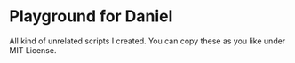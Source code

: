 # Playground for Daniel
All kind of unrelated scripts I created. You can copy these as you like under MIT License.


